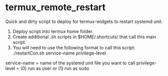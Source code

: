 # termux_remote_restart

Quick and dirty script to deploy for termux-widgets to restart systemd unit. 


1. Deploy script into termux home folder.
2. Create additional .sh scripts in $HOME/.shortcuts/ that call this main script.
3. You will need to use the following format to call this script:
	./restartCon.sh service-name privilege-level

service-name = name of the systemd unit file you want to call
privilege-level = (0) run as user or (1) run as sudo 
